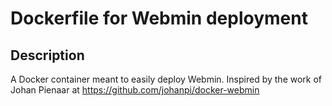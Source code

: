 # Dockerfile for Webmin deployment
## Description
A Docker container meant to easily deploy Webmin. 
Inspired by the work of Johan Pienaar at https://github.com/johanpi/docker-webmin